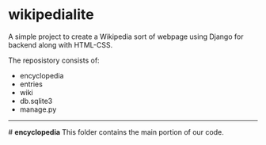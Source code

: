 # wikipedialite
A simple project to create a Wikipedia sort of webpage using Django for backend along with HTML-CSS.
<p>
The reposistory consists of:<br>
  <ul>
    <li>encyclopedia</li>
    <li>entries</li>
    <li>wiki</li>
    <li>db.sqlite3</li>
    <li>manage.py</li>
  </ul>
 <hr>
 <p>
# <b>encyclopedia</b>
  This folder contains the main portion of our code.
